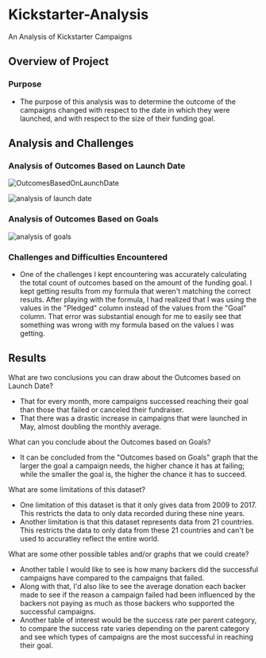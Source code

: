 # Kickstarter-Analysis
An Analysis of Kickstarter Campaigns

## Overview of Project

### Purpose
- The purpose of this analysis was to determine the outcome of the campaigns changed with respect to the date in which they were launched, and with respect to the size of their funding goal.


## Analysis and Challenges

### Analysis of Outcomes Based on Launch Date
![OutcomesBasedOnLaunchDate](/resources/analysis_of_launch_date.png)

![analysis of launch date](https://user-images.githubusercontent.com/75760493/102688519-ccc43580-41bc-11eb-83f6-7995205ae457.PNG)

### Analysis of Outcomes Based on Goals
![analysis of goals](https://user-images.githubusercontent.com/75760493/102688039-afda3300-41b9-11eb-986c-09f47e960f35.PNG)

### Challenges and Difficulties Encountered
- One of the challenges I kept encountering was accurately calculating the total count of outcomes based on the amount of the funding goal. I kept getting results from my formula that weren't matching the correct results. After playing with the formula, I had realized that I was using the values in the "Pledged" column instead of the values from the "Goal" column. That error was substantial enough for me to easily see that something was wrong with my formula based on the values I was getting. 

## Results
What are two conclusions you can draw about the Outcomes based on Launch Date?
- That for every month, more campaigns successed reaching their goal than those that failed or canceled their fundraiser. 
- That there was a drastic increase in campaigns that were launched in May, almost doubling the monthly average. 

What can you conclude about the Outcomes based on Goals?
- It can be concluded from the "Outcomes based on Goals" graph that the larger the goal a campaign needs, the higher chance it has at failing; while the smaller the goal is, the higher the chance it has to succeed.

What are some limitations of this dataset?
- One limitation of this dataset is that it only gives data from 2009 to 2017. This restricts the data to only data recorded during these nine years. 
- Another limitation is that this dataset represents data from 21 countries. This restricts the data to only data from these 21 countries and can't be used to accuratley reflect the entire world.

What are some other possible tables and/or graphs that we could create?
- Another table I would like to see is how many backers did the successful campaigns have compared to the campaigns that failed. 
- Along with that, I'd also like to see the average donation each backer made to see if the reason a campaign failed had been influenced by the backers not paying as much as those backers who supported the successful campaigns. 
- Another table of interest would be the success rate per parent category, to compare the success rate varies depending on the parent category and see which types of campaigns are the most successful in reaching their goal.
